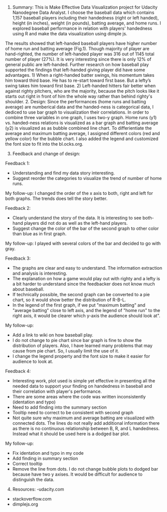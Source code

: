 
1. Summary:
This is Make Effective Data Visualization project for Udacity Nanodegree Data Analyst. I choose the baseball data which  contains 1,157 baseball players including their handedness (right or left handed), height (in inches), weight (in pounds), batting average, and home runs. I explored baseball performance in relation with players' handedness using R and make the data visualization using dimple js.

The results showed that left-handed baseball players have higher number of home run and batting average (Fig.1). Though majority of player are hand-righted, the number of left-handed player was 316 out of 1145 total number of player (27%). It is very interesting since there is only 12% of general public are left-handed. Further research on how baseball play supported the findings that left-handed giving player did have some advantages. 1) When a right-handed batter swings, his momentum takes him toward third base. He has to re-start toward first base. But a lefty’s swing takes him toward first base. 2) Left-handed hitters fair better when against righty pitchers, who are the majority, because the pitch looks like it starts out right in front of him the whole way rather than behind righty's shoulder. 
2. Design: 
Since the performances (home runs and batting average) are numberical data and the handed-ness is categorical data, I dediced to use bar graph to visualization their correlations. In order to combine three variables in one graph, I uses two-y graph. Home runs (y1) vs. handed-ness relations is visualized as a bar graph and batting average (y2) is visualized as as bubble combined line chart. To differientiate the average and maximum batting average, I assigned different colors (red and yellow color) for the bubble chart. I also added the legend and customized the font size to fit into the bl.ocks.org.

3. Feedback and change of design:

Feedback 1:
- Understanding and find my data story interesting.
- Suggest reorder the categories to visualize the trend of number of home runs.

My follow-up: I changed the order of the x axis to both, right and left for both graphs. The trends does tell the story better.

Feedback 2:
- Clearly understand the story of the data. It is interesting to see both-hand players did not do as well as the left-hand players.
- Suggest change the color of the bar of the second graph to other color than blue as in first graph.

My follow-up: I played with several colors of the bar and decided to go with gray.

Feedback 3:
- The graphs are clear and easy to understand. The information extraction and analysis is interesting. 
- The explanation on how a game would play out with righty and a lefty is a bit harder to understand since the feedbacker does not know much about baseball.
- If technically possible, the second graph can be converted to a pie chart, so it would show better the distribution of R-B-L.
- In the legend of the first graph, if we put "maximum batting" and "average batting" close to left axis, and the legend of "home run" to the right axis, it would be clearer which y-axis the audience should look at".

My follow-up:
- Add a link to wiki on how baseball play.
- I do not change to pie chart since bar graph is fine to show the distribution of players. Also, I have learned many problems that may cause from pie chart. So, I usually limit the use of it.
- I change the legend property and the font size to make it easier for audience to look at.

Feedback 4: 
- Interesting work, plot used is simple yet effective in presenting all the needed data to support your finding on handedness in baseball and their correlation with player's performance.
- There are some areas where the code was written inconsistently (identation and typo)
- Need to add finding into the summary section
- Tooltip need to correct to be consistent with second graph
- Not quite sure why maximum and average batting are visualized with connected dots. The lines do not really add additional information there as there is no continuous relationship between B, R, and L handedness. Instead what it should be used here is a dodged bar plot.


My follow-up: 
- Fix identation and typo in my code
- Add finding in summary section
- Correct tooltip
- Remove the line from dots. I do not change bubble plots to dodged bar because have two y axises. It would be difficult for audience to distinguish the data.
4. Resources: 
-udacity.com
- stackoverflow.com
- dimplejs.org